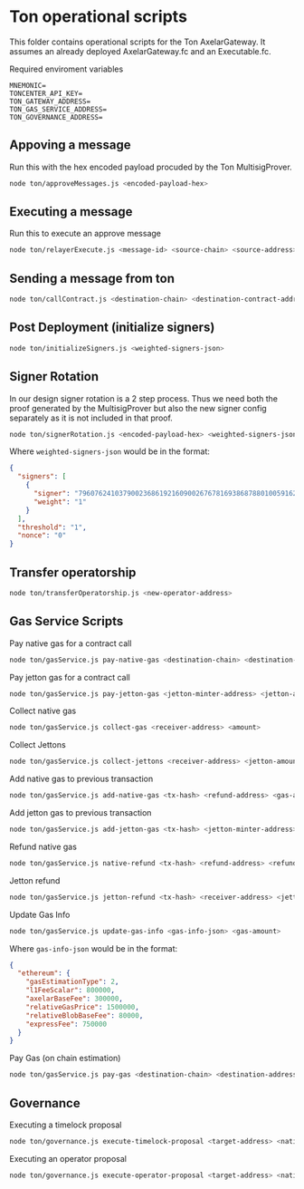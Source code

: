 
# Ton operational scripts

This folder contains operational scripts for the Ton AxelarGateway. It assumes an already deployed AxelarGateway.fc and an Executable.fc.

Required enviroment variables

```
MNEMONIC=
TONCENTER_API_KEY=
TON_GATEWAY_ADDRESS=
TON_GAS_SERVICE_ADDRESS=
TON_GOVERNANCE_ADDRESS=
```

## Appoving a message

Run this with the hex encoded payload procuded by the Ton MultisigProver.

```bash
node ton/approveMessages.js <encoded-payload-hex>
```


## Executing a message

Run this to execute an approve message

```bash
node ton/relayerExecute.js <message-id> <source-chain> <source-address> <payload-hex> <executable-address> <destination-chain> <payload-hash>
```


## Sending a message from ton

```bash
node ton/callContract.js <destination-chain> <destination-contract-address> <payload-hex>
```


## Post Deployment (initialize signers)

```bash
node ton/initializeSigners.js <weighted-signers-json>
```

## Signer Rotation
In our design signer rotation is a 2 step process. Thus we need both the proof generated by the MultisigProver but also the new signer config separately as it is not included in that proof.

```bash
node ton/signerRotation.js <encoded-payload-hex> <weighted-signers-json>
```

Where `weighted-signers-json` would be in the format:

```json
{
  "signers": [
    {
      "signer": "79607624103790023686192160900267678169386878801005916234280733090365959006096",
      "weight": "1"
    }
  ],
  "threshold": "1",
  "nonce": "0"
}
```

## Transfer operatorship

```bash
node ton/transferOperatorship.js <new-operator-address>
```

## Gas Service Scripts

Pay native gas for a contract call

```bash
node ton/gasService.js pay-native-gas <destination-chain> <destination-address> <payload-hex> <refund-address> <gas-amount>
```

Pay jetton gas for a contract call

```bash
node ton/gasService.js pay-jetton-gas <jetton-minter-address> <jetton-amount> <destination-chain> <destination-address> <payload-hex>
```

Collect native gas

```bash
node ton/gasService.js collect-gas <receiver-address> <amount>
```

Collect Jettons

```bash
node ton/gasService.js collect-jettons <receiver-address> <jetton-amount> <jetton-minter-address>
```


Add native gas to previous transaction

```bash
node ton/gasService.js add-native-gas <tx-hash> <refund-address> <gas-amount>
```

Add jetton gas to previous transaction

```bash
node ton/gasService.js add-jetton-gas <tx-hash> <jetton-minter-address> <jetton-amount> <refund-address>
```

Refund native gas

```bash
node ton/gasService.js native-refund <tx-hash> <refund-address> <refund-amount>
```

Jetton refund

```bash
node ton/gasService.js jetton-refund <tx-hash> <receiver-address> <jetton-amount> <jetton-minter-address>
```

Update Gas Info

```bash
node ton/gasService.js update-gas-info <gas-info-json> <gas-amount>
```

Where `gas-info-json` would be in the format:

```json
{
  "ethereum": {
    "gasEstimationType": 2,
    "l1FeeScalar": 800000,
    "axelarBaseFee": 300000,
    "relativeGasPrice": 1500000,
    "relativeBlobBaseFee": 80000,
    "expressFee": 750000
  }
}
```

Pay Gas (on chain estimation)

```bash
node ton/gasService.js pay-gas <destination-chain> <destination-address> <payload-hex> <refund-address> <execution-gas-limit> <estimate-on-chain> <gas-amount>
```

## Governance

Executing a timelock proposal

```bash
node ton/governance.js execute-timelock-proposal <target-address> <native-ton-amount> <proposal-hash> <proposal-hex-data> <timelock-seconds> <actual-timelock-value> <gas-amount>
```

Executing an operator proposal

```bash
node ton/governance.js execute-operator-proposal <target-address> <native-ton-amount> <proposal-hash> <proposal-hex-data> <gas-amount>
```
